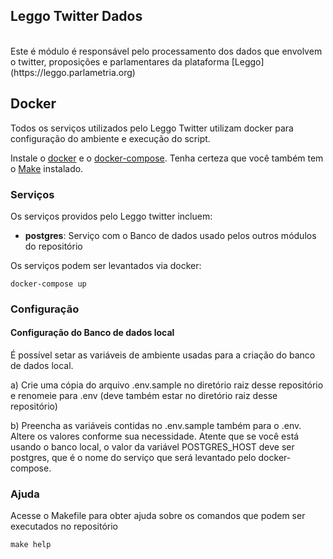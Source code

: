 ## Leggo Twitter Dados

<br>
Este é módulo é responsável pelo processamento dos dados que envolvem o twitter, proposições e parlamentares da plataforma [Leggo](https://leggo.parlametria.org)

## Docker

Todos os serviços utilizados pelo Leggo Twitter
 utilizam docker para configuração do ambiente e execução do script.

Instale o [docker](https://docs.docker.com/install/) e o [docker-compose](https://docs.docker.com/compose/install/). Tenha certeza que você também tem o [Make](https://www.gnu.org/software/make/) instalado.

### Serviços

Os serviços providos pelo Leggo twitter incluem:

- **postgres**: Serviço com o Banco de dados usado pelos outros módulos do repositório

Os serviços podem ser levantados via docker:

```
docker-compose up
```

### Configuração

#### Configuração do Banco de dados local
É possível setar as variáveis de ambiente usadas para a criação do banco de dados local.

a) Crie uma cópia do arquivo .env.sample no diretório raiz desse repositório e renomeie para .env (deve também estar no diretório raiz desse repositório)

b) Preencha as variáveis contidas no .env.sample também para o .env. Altere os valores conforme sua necessidade. Atente que se você está usando o banco local, o valor da variável POSTGRES_HOST deve ser postgres, que é o nome do serviço que será levantado pelo docker-compose.


### Ajuda

Acesse o Makefile para obter ajuda sobre os comandos que podem ser executados no repositório

```
make help
```

